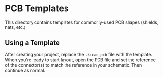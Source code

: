 # PCB Templates

This directory contains templates for commonly-used PCB shapes (shields, hats, etc.)

## Using a Template

After creating your project, replace the `.kicad_pcb` file with the template. When
you're ready to start layout, open the PCB file and set the reference of the
connector(s) to match the reference in your schematic. Then continue as normal.
